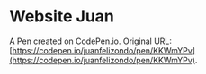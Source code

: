 # Website Juan

A Pen created on CodePen.io. Original URL: [https://codepen.io/juanfelizondo/pen/KKWmYPv](https://codepen.io/juanfelizondo/pen/KKWmYPv).


